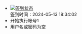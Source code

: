 - [![签到状态](https://github.com/womade/Cloud189-Actions/actions/workflows/main.yml/badge.svg?branch=main)](https://github.com/womade/Cloud189-Actions/actions/workflows/main.yml) <br> 签到时间：2024-05-13 18:34:02
- 开始执行帐号1
- 用户名或密码为空
